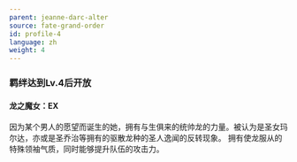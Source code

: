 ```yaml
---
parent: jeanne-darc-alter
source: fate-grand-order
id: profile-4
language: zh
weight: 4
---
```


### 羁绊达到Lv.4后开放

#### 龙之魔女：EX

因为某个男人的愿望而诞生的她，拥有与生俱来的统帅龙的力量。被认为是圣女玛尔达，亦或是圣乔治等拥有的驱散龙种的圣人逸闻的反转现象。
拥有使龙服从的特殊领袖气质，同时能够提升队伍的攻击力。
